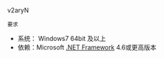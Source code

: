 v2aryN

`要求`
- 系统： Windows7 64bit 及以上
- 依赖：Microsoft [.NET Framework](https://docs.microsoft.com/zh-cn/dotnet/framework/install/guide-for-developers) 4.6或更高版本
